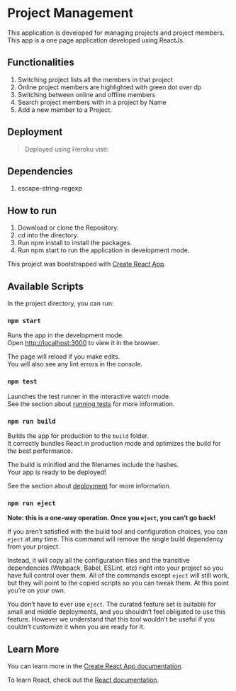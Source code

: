 # Project Management
This application is developed for managing projects and project members. This app is a one page application developed using ReactJs.

## Functionalities

<ol>
  <li> Switching project lists all the members in that project</li>
  <li> Online project members are highlighted with green dot over dp</li>
  <li> Switching between online and offline members</li>
  <li> Search project members with in a project by Name</li>
  <li> Add a new member to a Project.</li>
</ol>

## Deployment
> Deployed using Heroku 
visit: <a href="https://project-managementtool.herokuapp.com"></a>

## Dependencies
 <ol>
    <li>escape-string-regexp</li>
 </ol>

## How to run

1. Download or clone the Repository.<br />
2. cd into the directory.<br />
3. Run npm install to install the packages.<br />
4. Run npm start to run the application in development mode.<br />

This project was bootstrapped with [Create React App](https://github.com/facebook/create-react-app).

## Available Scripts

In the project directory, you can run:

### `npm start`

Runs the app in the development mode.<br>
Open [http://localhost:3000](http://localhost:3000) to view it in the browser.

The page will reload if you make edits.<br>
You will also see any lint errors in the console.

### `npm test`

Launches the test runner in the interactive watch mode.<br>
See the section about [running tests](https://facebook.github.io/create-react-app/docs/running-tests) for more information.

### `npm run build`

Builds the app for production to the `build` folder.<br>
It correctly bundles React in production mode and optimizes the build for the best performance.

The build is minified and the filenames include the hashes.<br>
Your app is ready to be deployed!

See the section about [deployment](https://facebook.github.io/create-react-app/docs/deployment) for more information.

### `npm run eject`

**Note: this is a one-way operation. Once you `eject`, you can’t go back!**

If you aren’t satisfied with the build tool and configuration choices, you can `eject` at any time. This command will remove the single build dependency from your project.

Instead, it will copy all the configuration files and the transitive dependencies (Webpack, Babel, ESLint, etc) right into your project so you have full control over them. All of the commands except `eject` will still work, but they will point to the copied scripts so you can tweak them. At this point you’re on your own.

You don’t have to ever use `eject`. The curated feature set is suitable for small and middle deployments, and you shouldn’t feel obligated to use this feature. However we understand that this tool wouldn’t be useful if you couldn’t customize it when you are ready for it.

## Learn More

You can learn more in the [Create React App documentation](https://facebook.github.io/create-react-app/docs/getting-started).

To learn React, check out the [React documentation](https://reactjs.org/).

